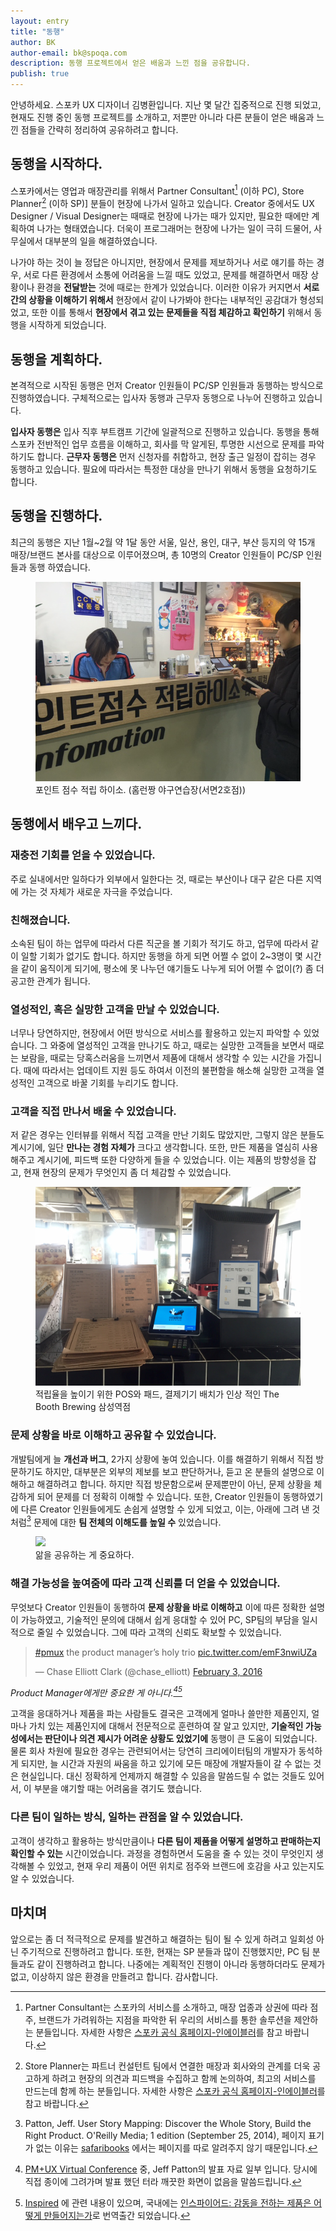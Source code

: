 ```yaml
---
layout: entry
title: "동행"
author: BK
author-email: bk@spoqa.com
description: 동행 프로젝트에서 얻은 배움과 느낀 점을 공유합니다.
publish: true
---
```


안녕하세요. 스포카 UX 디자이너 김병환입니다. 지난 몇 달간 집중적으로 진행 되었고, 현재도 진행 중인 동행 프로젝트를 소개하고, 저뿐만 아니라 다른 분들이 얻은 배움과 느낀 점들을 간략히 정리하여 공유하려고 합니다.

## 동행을 시작하다.

스포카에서는 영업과 매장관리를 위해서 Partner Consultant[^1] (이하 PC), Store Planner[^2] (이하 SP)] 분들이 현장에 나가서 일하고 있습니다. Creator 중에서도 UX Designer / Visual Designer는 때때로 현장에 나가는 때가 있지만, 필요한 때에만 계획하여 나가는 형태였습니다. 더욱이 프로그래머는 현장에 나가는 일이 극히 드물어, 사무실에서 대부분의 일을 해결하였습니다.

나가야 하는 것이 늘 정답은 아니지만, 현장에서 문제를 제보하거나 서로 얘기를 하는 경우, 서로 다른 환경에서 소통에 어려움을 느낄 때도 있었고, 문제를 해결하면서 매장 상황이나 환경을 **전달받는** 것에 때로는 한계가 있었습니다. 이러한 이유가 커지면서 **서로 간의 상황을 이해하기 위해서** 현장에서 같이 나가봐야 한다는 내부적인 공감대가 형성되었고, 또한 이를 통해서 **현장에서 겪고 있는 문제들을 직접 체감하고 확인하기** 위해서 동행을 시작하게 되었습니다.

## 동행을 계획하다.

본격적으로 시작된 동행은 먼저 Creator 인원들이 PC/SP 인원들과 동행하는 방식으로 진행하였습니다. 구체적으로는 입사자 동행과 근무자 동행으로 나누어 진행하고 있습니다.

**입사자 동행은** 입사 직후 부트캠프 기간에 일괄적으로 진행하고 있습니다. 동행을 통해 스포카 전반적인 업무 흐름을 이해하고, 회사를 막 알게된, 투명한 시선으로 문제를 파악하기도 합니다. **근무자 동행은** 먼저 신청자를 취합하고, 현장 출근 일정이 잡히는 경우 동행하고 있습니다. 필요에 따라서는 특정한 대상을 만나기 위해서 동행을 요청하기도 합니다.

## 동행을 진행하다.

최근의 동행은 지난 1월~2월 약 1달 동안 서울, 일산, 용인, 대구, 부산 등지의 약 15개 매장/브랜드 본사를 대상으로 이루어졌으며, 총 10명의 Creator 인원들이 PC/SP 인원들과 동행 하였습니다.

  <figure>
    <img src="/images/2016-03-17/20160317_dodo_use_1.png">
    <figcaption>포인트 점수 적립 하이소. (홈런짱 야구연습장(서면2호점))</figcaption>
  </figure>

## 동행에서 배우고 느끼다.

### 재충전 기회를 얻을 수 있었습니다.
주로 실내에서만 일하다가 외부에서 일한다는 것, 때로는 부산이나 대구 같은 다른 지역에 가는 것 자체가 새로운 자극을 주었습니다.

### 친해졌습니다.
소속된 팀이 하는 업무에 따라서 다른 직군을 볼 기회가 적기도 하고, 업무에 따라서 같이 일할 기회가 없기도 합니다. 하지만 동행을 하게 되면 어쩔 수 없이 2~3명이 몇 시간을 같이 움직이게 되기에, 평소에 못 나누던 얘기들도 나누게 되어 어쩔 수 없이(?) 좀 더 공고한 관계가 됩니다.

### 열성적인, 혹은 실망한 고객을 만날 수 있었습니다.
너무나 당연하지만, 현장에서 어떤 방식으로 서비스를 활용하고 있는지 파악할 수 있었습니다. 그 와중에 열성적인 고객을 만나기도 하고, 때로는 실망한 고객들을 보면서 때로는 보람을, 때로는 당혹스러움을 느끼면서 제품에 대해서 생각할 수 있는 시간을 가집니다. 때에 따라서는 업데이트 지원 등도 하여서 이전의 불편함을 해소해 실망한 고객을 열성적인 고객으로 바꿀 기회를 누리기도 합니다.

### 고객을 직접 만나서 배울 수 있었습니다.
저 같은 경우는 인터뷰를 위해서 직접 고객을 만난 기회도 많았지만, 그렇지 않은 분들도 계시기에, 일단 **만나는 경험 자체가** 크다고 생각합니다. 또한, 만든 제품을 열심히 사용해주고 계시기에, 피드백 또한 다양하게 들을 수 있었습니다. 이는 제품의 방향성을 잡고, 현재 현장의 문제가 무엇인지 좀 더 체감할 수 있었습니다.

  <figure>
    <img src="/images/2016-03-17/20160317_dodo_use_2.jpg">
    <figcaption>적립율을 높이기 위한 POS와 패드, 결제기기 배치가 인상 적인 The Booth Brewing 삼성역점</figcaption>
  </figure>

### 문제 상황을 바로 이해하고 공유할 수 있었습니다.
개발팀에게 늘 **개선과 버그**, 2가지 상황에 놓여 있습니다. 이를 해결하기 위해서 직접 방문하기도 하지만, 대부분은 외부의 제보를 보고 판단하거나, 듣고 온 분들의 설명으로 이해하고 해결하려고 합니다. 하지만 직접 방문함으로써 문제뿐만이 아닌, 문제 상황을 체감하게 되어 문제를 더 정확히 이해할 수 있습니다. 또한, Creator 인원들이 동행하였기에 다른 Creator 인원들에게도 손쉽게 설명할 수 있게 되었고, 이는, 아래에 그려 낸 것처럼[^3] 문제에 대한 **팀 전체의 이해도를 높일 수** 있었습니다.

  <figure>
    <img src="https://www.safaribooksonline.com/library/view/user-story-mapping/9781491904893/images/usmp_0004.png.jpg" />
    <figcaption>앎을 공유하는 게 중요하다.</figcaption>
  </figure>

### 해결 가능성을 높여줌에 따라 고객 신뢰를 더 얻을 수 있었습니다.
무엇보다 Creator 인원들이 동행하여 **문제 상황을 바로 이해하고** 이에 따른 정확한 설명이 가능하였고, 기술적인 문의에 대해서 쉽게 응대할 수 있어 PC, SP팀의 부담을 일시적으로 줄일 수 있었습니다. 그에 따라 고객의 신뢰도 확보할 수 있었습니다.

  <blockquote class="twitter-tweet" data-lang="en"><p lang="en" dir="ltr"><a href="https://twitter.com/hashtag/pmux?src=hash">#pmux</a> the product manager’s holy trio <a href="https://t.co/emF3nwiUZa">pic.twitter.com/emF3nwiUZa</a></p>&mdash; Chase Elliott Clark (@chase_elliott) <a href="https://twitter.com/chase_elliott/status/694920123694587904">February 3, 2016</a></blockquote>
<script async src="//platform.twitter.com/widgets.js" charset="utf-8"></script>

<em>Product Manager에게만 중요한 게 아니다.[^4][^5]</em>

고객을 응대하거나 제품을 파는 사람들도 결국은 고객에게 얼마나 쓸만한 제품인지, 얼마나 가치 있는 제품인지에 대해서 전문적으로 훈련하여 잘 알고 있지만, **기술적인 가능성에서는 판단이나 의견 제시가 어려운 상황도 있었기에** 동행이 큰 도움이 되었습니다. 물론 회사 차원에 필요한 경우는 관련되어서는 당연히 크리에이터팀의 개발자가 동석하게 되지만, 늘 시간과 자원의 싸움을 하고 있기에 모든 매장에 개발자들이 갈 수 없는 것은 현실입니다. 대신 정확하게 언제까지 해결할 수 있음을 말씀드릴 수 없는 것들도 있어서, 이 부분을 얘기할 때는 어려움을 겪기도 했습니다.

### 다른 팀이 일하는 방식, 일하는 관점을 알 수 있었습니다.
고객이 생각하고 활용하는 방식만큼이나 **다른 팀이 제품을 어떻게 설명하고 판매하는지 확인할 수 있는** 시간이었습니다. 과정을 경험하면서 도움을 줄 수 있는 것이 무엇인지 생각해볼 수 있었고, 현재 우리 제품이 어떤 위치로 점주와 브랜드에 호감을 사고 있는지도 알 수 있었습니다.

## 마치며
앞으로는 좀 더 적극적으로 문제를 발견하고 해결하는 팀이 될 수 있게 하려고 일회성 아닌 주기적으로 진행하려고 합니다. 또한, 현재는 SP 분들과 많이 진행했지만, PC 팀 분들과도 같이 진행하려고 합니다. 나중에는 계획적인 진행이 아니라 동행하더라도 문제가 없고, 이상하지 않은 환경을 만들려고 합니다. 감사합니다.


[^1]: Partner Consultant는 스포카의 서비스를 소개하고, 매장 업종과 상권에 따라 점주, 브랜드가 가려워하는 지점을 파악한 뒤 우리의 서비스를 통한 솔루션을 제안하는 분들입니다. 자세한 사항은 [스포카 공식 홈페이지-인에이블러](http://www.spoqa.com/enabler/)를 참고 바랍니다.

[^2]: Store Planner는 파트너 컨설턴트 팀에서 연결한 매장과 회사와의 관계를 더욱 공고하게 하려고 현장의 의견과 피드백을 수집하고 함께 논의하여, 최고의 서비스를 만드는데 함께 하는 분들입니다. 자세한 사항은 [스포카 공식 홈페이지-인에이블러](http://www.spoqa.com/enabler/)를 참고 바랍니다.

[^3]: Patton, Jeff. User Story Mapping: Discover the Whole Story, Build the Right Product. O'Reilly Media; 1 edition (September 25, 2014), 페이지 표기가 없는 이유는 [safaribooks](https://www.safaribooksonline.com/library/view/user-story-mapping/9781491904893/pr06.html) 에서는 페이지를 따로 알려주지 않기 때문입니다.

[^4]: [PM+UX Virtual Conference](http://rosenfeldmedia.com/announcements/announcing-the-program-for-product-management-ux-conference/) 중, Jeff Patton의 발표 자료 일부 입니다. 당시에 직접 종이에 그려가며 발표 했던 터라 깨끗한 화면이 없음을 말씀드립니다.

[^5]: [Inspired](http://www.svpg.com/inspired-how-to-create-products-customers-love/) 에 관련 내용이 있으며, 국내에는 [인스파이어드: 감동을 전하는 제품은 어떻게 만들어지는가](http://jpub.tistory.com/246)로 번역출간 되었습니다.
